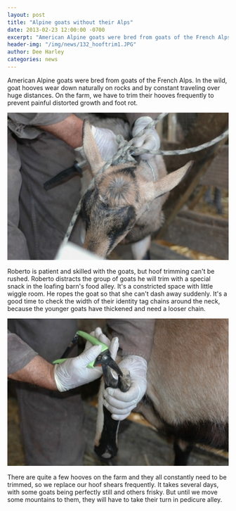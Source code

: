 ```yaml
---
layout: post
title: "Alpine goats without their Alps"
date: 2013-02-23 12:00:00 -0700
excerpt: "American Alpine goats were bred from goats of the French Alps. In the wild, goat hooves wear down ..."
header-img: "/img/news/132_hooftrim1.JPG"
author: Dee Harley
categories: news
---
```

American Alpine goats were bred from goats of the French Alps. In the
wild, goat hooves wear down naturally on rocks and by constant
traveling over huge distances. On the farm, we have to trim their
hooves frequently to prevent painful distorted growth and foot rot.

![image](/img/news/132_hooftrim1.JPG)

Roberto is patient and skilled with the goats, but hoof trimming can't
be rushed. Roberto distracts the group of goats he will trim with a
special snack in the loafing barn's food alley. It's a constricted
space with little wiggle room. He ropes the goat so that she can't
dash away suddenly. It's a good time to check the width of their
identity tag chains around the neck, because the younger goats have
thickened and need a looser chain.

![image](/img/news/132_hooftrim2.JPG)

There are quite a few hooves on the farm and they all constantly need
to be trimmed, so we replace our hoof shears frequently. It takes
several days, with some goats being perfectly still and others frisky.
But until we move some mountains to them, they will have to take their
turn in pedicure alley.



